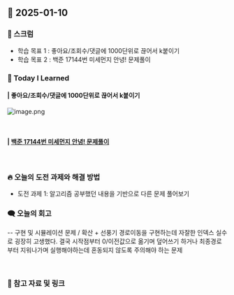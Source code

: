 ## 📆 2025-01-10

### 🔔 스크럼

- 학습 목표 1 : 좋아요/조회수/댓글에 1000단위로 끊어서 k붙이기
- 학습 목표 2 : 백준 17144번 미세먼지 안녕! 문제풀이
  <br/>



### 🚀 Today I Learned


#### | 좋아요/조회수/댓글에 1000단위로 끊어서 k붙이기
![image.png](https://prod-files-secure.s3.us-west-2.amazonaws.com/8b6f698e-8a67-4ad1-94b0-53ee956264c9/51163cb3-b589-49e5-ab2b-b13a78989d96/image.png)

<br/>

#### | [백준 17144번 미세먼지 안녕! 문제풀이](https://github.com/availrum/newb/blob/main/goodbyfinedust.cpp)

<br/>

### 🔥 오늘의 도전 과제와 해결 방법

- 도전 과제 1: 알고리즘 공부했던 내용을 기반으로 다른 문제 풀어보기
  <br/>
  

### 🗨️ 오늘의 회고

<!--
- 오늘의 학습 경험에 대한 자유로운 생각이나 느낀 점을 기록합니다.
- 성공적인 점, 개선해야 할 점, 새롭게 시도하고 싶은 방법 등을 포함할 수 있습니다.-->

-- 구현 및 시뮬레이션 문제 / 확산 + 선풍기 경로이동을 구현하는데 자잘한 인덱스 실수로 굉장히 고생했다.
결국 시작점부터 0/이전값으로 옮기며 덮어쓰기 하거나 최종경로부터 지워나가며 실행해야하는데 혼동되지 않도록 주의해야 하는 문제 

<br/>


### 📰 참고 자료 및 링크
